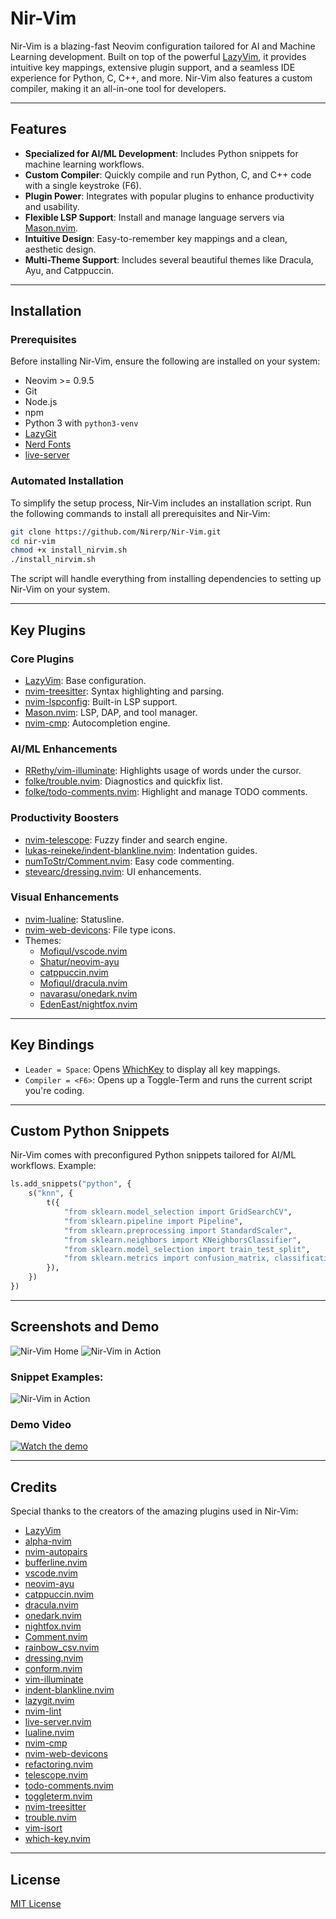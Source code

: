 # Nir-Vim

Nir-Vim is a blazing-fast Neovim configuration tailored for AI and Machine Learning development. Built on top of the powerful [LazyVim](https://github.com/LazyVim/LazyVim), it provides intuitive key mappings, extensive plugin support, and a seamless IDE experience for Python, C, C++, and more. Nir-Vim also features a custom compiler, making it an all-in-one tool for developers.

---

## Features

- **Specialized for AI/ML Development**: Includes Python snippets for machine learning workflows.
- **Custom Compiler**: Quickly compile and run Python, C, and C++ code with a single keystroke (F6).
- **Plugin Power**: Integrates with popular plugins to enhance productivity and usability.
- **Flexible LSP Support**: Install and manage language servers via [Mason.nvim](https://github.com/williamboman/mason.nvim).
- **Intuitive Design**: Easy-to-remember key mappings and a clean, aesthetic design.
- **Multi-Theme Support**: Includes several beautiful themes like Dracula, Ayu, and Catppuccin.

---

## Installation

### Prerequisites

Before installing Nir-Vim, ensure the following are installed on your system:

- Neovim >= 0.9.5
- Git
- Node.js
- npm
- Python 3 with `python3-venv`
- [LazyGit](https://github.com/jesseduffield/lazygit)
- [Nerd Fonts](https://www.nerdfonts.com/)
- [live-server](https://www.npmjs.com/package/live-server)

### Automated Installation

To simplify the setup process, Nir-Vim includes an installation script. Run the following commands to install all prerequisites and Nir-Vim:

```bash
git clone https://github.com/Nirerp/Nir-Vim.git
cd nir-vim
chmod +x install_nirvim.sh
./install_nirvim.sh
```

The script will handle everything from installing dependencies to setting up Nir-Vim on your system.

---

## Key Plugins

### Core Plugins
- [LazyVim](https://github.com/LazyVim/LazyVim): Base configuration.
- [nvim-treesitter](https://github.com/nvim-treesitter/nvim-treesitter): Syntax highlighting and parsing.
- [nvim-lspconfig](https://github.com/neovim/nvim-lspconfig): Built-in LSP support.
- [Mason.nvim](https://github.com/williamboman/mason.nvim): LSP, DAP, and tool manager.
- [nvim-cmp](https://github.com/hrsh7th/nvim-cmp): Autocompletion engine.

### AI/ML Enhancements
- [RRethy/vim-illuminate](https://github.com/RRethy/vim-illuminate): Highlights usage of words under the cursor.
- [folke/trouble.nvim](https://github.com/folke/trouble.nvim): Diagnostics and quickfix list.
- [folke/todo-comments.nvim](https://github.com/folke/todo-comments.nvim): Highlight and manage TODO comments.

### Productivity Boosters
- [nvim-telescope](https://github.com/nvim-telescope/telescope.nvim): Fuzzy finder and search engine.
- [lukas-reineke/indent-blankline.nvim](https://github.com/lukas-reineke/indent-blankline.nvim): Indentation guides.
- [numToStr/Comment.nvim](https://github.com/numToStr/Comment.nvim): Easy code commenting.
- [stevearc/dressing.nvim](https://github.com/stevearc/dressing.nvim): UI enhancements.

### Visual Enhancements
- [nvim-lualine](https://github.com/nvim-lualine/lualine.nvim): Statusline.
- [nvim-web-devicons](https://github.com/nvim-tree/nvim-web-devicons): File type icons.
- Themes:
    - [Mofiqul/vscode.nvim](https://github.com/Mofiqul/vscode.nvim)
    - [Shatur/neovim-ayu](https://github.com/Shatur/neovim-ayu)
    - [catppuccin.nvim](https://github.com/catppuccin/nvim)
    - [Mofiqul/dracula.nvim](https://github.com/Mofiqul/dracula.nvim)
    - [navarasu/onedark.nvim](https://github.com/navarasu/onedark.nvim)
    - [EdenEast/nightfox.nvim](https://github.com/EdenEast/nightfox.nvim)

---

## Key Bindings

- `Leader = Space`: Opens [WhichKey](https://github.com/folke/which-key.nvim) to display all key mappings.
- `Compiler = <F6>`: Opens up a Toggle-Term and runs the current script you're coding.

---

## Custom Python Snippets

Nir-Vim comes with preconfigured Python snippets tailored for AI/ML workflows. Example:

```python
ls.add_snippets("python", {
    s("knn", {
        t({
            "from sklearn.model_selection import GridSearchCV",
            "from sklearn.pipeline import Pipeline",
            "from sklearn.preprocessing import StandardScaler",
            "from sklearn.neighbors import KNeighborsClassifier",
            "from sklearn.model_selection import train_test_split",
            "from sklearn.metrics import confusion_matrix, classification_report, accuracy_score",
        }),
    })
})
```

---

## Screenshots and Demo

![Nir-Vim Home](assets/nir-vim1.png)
![Nir-Vim in Action](assets/nir-vim2.png)

### Snippet Examples:
![Nir-Vim in Action](assets/nir-vim-snippet.png)





### Demo Video

[![Watch the demo](path/to/video-thumbnail.png)](path/to/demo.mp4)

---

## Credits

Special thanks to the creators of the amazing plugins used in Nir-Vim:

- [LazyVim](https://github.com/LazyVim/LazyVim)
- [alpha-nvim](https://github.com/goolord/alpha-nvim)
- [nvim-autopairs](https://github.com/windwp/nvim-autopairs)
- [bufferline.nvim](https://github.com/akinsho/bufferline.nvim)
- [vscode.nvim](https://github.com/Mofiqul/vscode.nvim)
- [neovim-ayu](https://github.com/Shatur/neovim-ayu)
- [catppuccin.nvim](https://github.com/catppuccin/nvim)
- [dracula.nvim](https://github.com/Mofiqul/dracula.nvim)
- [onedark.nvim](https://github.com/navarasu/onedark.nvim)
- [nightfox.nvim](https://github.com/EdenEast/nightfox.nvim)
- [Comment.nvim](https://github.com/numToStr/Comment.nvim)
- [rainbow_csv.nvim](https://github.com/cameron-wags/rainbow_csv.nvim)
- [dressing.nvim](https://github.com/stevearc/dressing.nvim)
- [conform.nvim](https://github.com/stevearc/conform.nvim)
- [vim-illuminate](https://github.com/RRethy/vim-illuminate)
- [indent-blankline.nvim](https://github.com/lukas-reineke/indent-blankline.nvim)
- [lazygit.nvim](https://github.com/kdheepak/lazygit.nvim)
- [nvim-lint](https://github.com/mfussenegger/nvim-lint)
- [live-server.nvim](https://github.com/barrett-ruth/live-server.nvim)
- [lualine.nvim](https://github.com/nvim-lualine/lualine.nvim)
- [nvim-cmp](https://github.com/hrsh7th/nvim-cmp)
- [nvim-web-devicons](https://github.com/nvim-tree/nvim-web-devicons)
- [refactoring.nvim](https://github.com/ThePrimeagen/refactoring.nvim)
- [telescope.nvim](https://github.com/nvim-telescope/telescope.nvim)
- [todo-comments.nvim](https://github.com/folke/todo-comments.nvim)
- [toggleterm.nvim](https://github.com/akinsho/toggleterm.nvim)
- [nvim-treesitter](https://github.com/nvim-treesitter/nvim-treesitter)
- [trouble.nvim](https://github.com/folke/trouble.nvim)
- [vim-isort](https://github.com/fisadev/vim-isort)
- [which-key.nvim](https://github.com/folke/which-key.nvim)

---

## License

[MIT License](LICENSE)

